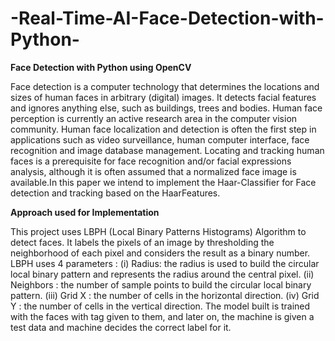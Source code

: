 # -Real-Time-AI-Face-Detection-with-Python-

**Face Detection with Python using OpenCV**

Face detection is a computer technology that determines the
locations and sizes of human faces in arbitrary (digital)
images. It detects facial features and ignores anything else,
such as buildings, trees and bodies. Human face perception is
currently an active research area in the computer vision
community. Human face localization and detection is often the
first step in applications such as video surveillance, human
computer interface, face recognition and image database
management. Locating and tracking human faces is a
prerequisite for face recognition and/or facial expressions
analysis, although it is often assumed that a normalized face
image is available.In this paper we intend to implement the
Haar-Classifier for Face detection and tracking based on the
HaarFeatures.


**Approach used for Implementation**
 

This project uses LBPH (Local Binary Patterns Histograms) Algorithm to detect faces. It labels the pixels of an image by thresholding the neighborhood of each pixel and considers the result as a binary number.
LBPH uses 4 parameters : 
(i) Radius: the radius is used to build the circular local binary pattern and represents the radius around the 
central pixel. 
(ii) Neighbors : the number of sample points to build the circular local binary pattern. 
(iii) Grid X : the number of cells in the horizontal direction. 
(iv) Grid Y : the number of cells in the vertical direction.
The model built is trained with the faces with tag given to them, and later on, the machine is given a test data and machine decides the correct label for it.
